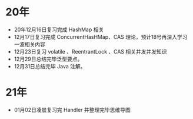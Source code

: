 # 20年

* 20年12月16日复习完成 HashMap 相关
* 12月17日复习完成 ConcurrentHasHMap、CAS 理论，预计18号再深入学习一波相关内容
* 12月23日复习 volatile 、ReentrantLock 、CAS 相关并发并发知识
* 12月29日总结完毕泛型要点。
* 12月31日总结完毕 Java 注解。

# 21年

* 01月02日凌晨复习完 Handler 并整理完毕思维导图

